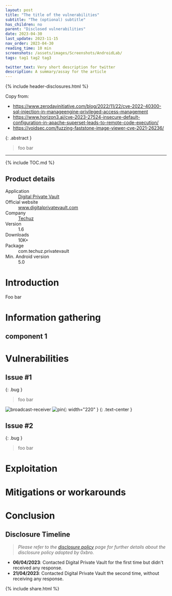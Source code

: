 ```yaml
---
layout: post
title: "The title of the vulnerabilities"
subtitle: "The (optional) subtitle"
has_children: no
parent: "Disclosed vulnerabilities"
date: 2023-04-30
last_update: 2023-11-15
nav_order: 2023-04-30
reading_time: 10 min
screenshots: /assets/images/Screenshots/AndroidLab/
tags: tag1 tag2 tag3

twitter_text: Very short description for twitter 
description: A summary/assay for the article
---
```


{% include header-disclosures.html %}

Copy from:
- https://www.zerodayinitiative.com/blog/2022/11/22/cve-2022-40300-sql-injection-in-manageengine-privileged-access-management
- https://www.horizon3.ai/cve-2023-27524-insecure-default-configuration-in-apache-superset-leads-to-remote-code-execution/
- https://voidsec.com/fuzzing-faststone-image-viewer-cve-2021-26236/

{: .abstract }
>foo bar

---

{% include TOC.md %}

## Product details

<dl>
  <dt>Application</dt>
  <dd><a href="https://play.google.com/store/apps/details?id=com.techuz.privatevault">Digital Private Vault</a></dd>
  <dt>Official website</dt>
  <dd><a href="https://www.digitalprivatevault.com/">www.digitalprivatevault.com</a></dd>
  <dt>Company</dt>
  <dd><a href="https://www.techuz.com/">Techuz</a></dd>
  <dt>Version</dt>
  <dd>1.6</dd>
  <dt>Downloads</dt>
  <dd>10K+</dd>
  <dt>Package</dt>
  <dd>com.techuz.privatevault</dd>
  <dt>Min. Android version</dt>
  <dd>5.0</dd>
</dl>

# Introduction

Foo bar

# Information gathering

## component 1

# Vulnerabilities

## Issue #1

{: .bug }
>foo bar

![broadcast-receiver]({{page.screenshots}}broadcast-receiver.png)
![pin]({{page.screenshots}}sc1.png){: width="220" }
{: .text-center }


## Issue #2

{: .bug }
>foo bar

# Exploitation

# Mitigations or workarounds


# Conclusion

## Disclosure Timeline
> *Please refer to the <a href="{{site.url}}/disclosures/policy/">disclosure policy</a> page for further details about the disclosure policy adopted by 0xbro.*<br>

- **06/04/2023**: Contacted Digital Private Vault for the first time but didn't received any response.
- **21/04/2023**: Contacted Digital Private Vault the second time, without receiving any response.<br>

{% include share.html %}
